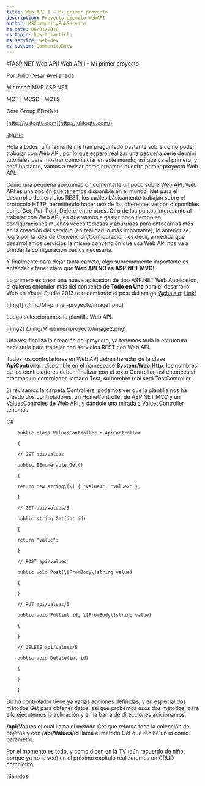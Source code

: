 ```yaml
---
title: Web API I – Mi primer proyecto
description: Proyecto ejemplo WebAPI
author: MSCommunityPubService
ms.date: 06/01/2016
ms.topic: how-to-article
ms.service: web-dev
ms.custom: CommunityDocs
---
```







#[ASP.NET Web API] Web API I – Mi primer proyecto

Por [Julio Cesar Avellaneda](http://mvp.microsoft.com/en-us/MVP/Julio%20Cesar%20Avellaneda-4038198)

Microsoft MVP ASP.NET

MCT | MCSD | MCTS

Core Group BDotNet

[http://julitogtu.com](http://julitogtu.com/)

[@julito](https://twitter.com/julitogtu)

Hola a todos, últimamente me han preguntado bastante sobre como poder
trabajar con [Web API](http://www.asp.net/web-api), por lo que espero
realizar una pequeña serie de mini tutoriales para mostrar como iniciar
en este mundo, así que va el primero, y será bastante, vamos a revisar
como creamos nuestro primer proyecto Web API.

Como una pequeña aproximación comentarle un poco sobre [Web
API](http://www.asp.net/web-api), Web API es una opción que tenemos
disponible en el mundo .Net para el desarrollo de servicios REST, los
cuáles básicamente trabajan sobre el protocolo HTTP, permitiendo hacer
uso de los diferentes verbos disponibles como Get, Put, Post, Delete,
entre otros. Otro de los puntos interesante al trabajar con Web API, es
que vamos a gastar poco tiempo en configuraciones muchas veces tediosas
y aburridas para enfocarnos más en la creación del servicio (en realidad
lo más importante), lo anterior se logra por la idea de
Convención/Configuración, es decir, a medida que desarrollamos servicios
la misma convención que usa Web API nos va a brindar la configuración
básica necesaria.

Y finalmente para dejar tanta carreta, algo supremamente importante es
entender y tener claro que **Web API NO es ASP.NET MVC!**

Lo primero es crear una nueva aplicación de tipo ASP.NET Web
Application, si quieres entender más del concepto de **Todo en Uno**
para el desarrollo Web en Visual Studio 2013 te recomiendo el post del
amigo [@chalalo](https://twitter.com/chalalo):
[Link!](http://geeks.ms/blogs/gperez/archive/2013/07/01/nuevo-y-mejorado-el-concepto-un-solo-asp-net.aspx)

![img1] (./img/Mi-primer-proyecto/image1.png)

Luego seleccionamos la plantilla Web API:

![img2] (./img/Mi-primer-proyecto/image2.png)

Una vez finaliza la creación del proyecto, ya tenemos toda la estructura
necesaria para trabajar con servicios REST con Web API.

Todos los controladores en Web API deben heredar de la clase
**ApiController**, disponible en el namespace **System.Web.Http**, los
nombres de los controladores deben finalizar con el texto Controller,
así entonces si creamos un controlador llamado Test, su nombre real será
TestController.

Si revisamos la carpeta Controllers, podemos ver que la plantilla nos ha
creado dos controladores, un HomeController de ASP.NET MVC y un
ValuesControles de Web API, y dándole una mirada a ValuesController
tenemos:

C\#


```
    public class ValuesController : ApiController

    {

    // GET api/values

    public IEnumerable Get()

    {

    return new string\[\] { "value1", "value2" };

    }

    // GET api/values/5

    public string Get(int id)

    {

    return "value";

    }

    // POST api/values

    public void Post(\[FromBody\]string value)

    {

    }

    // PUT api/values/5

    public void Put(int id, \[FromBody\]string value)

    {

    }

    // DELETE api/values/5

    public void Delete(int id)

    {

    }

    }
```

Dicho controlador tiene ya varias acciones definidas, y en especial dos
métodos Get para obtener datos, así que probemos esos dos métodos, para
ello ejecutemos la aplicación y en la barra de direcciones adicionamos:

**/api/Values** el cual llama el método Get que retorna toda la
colección de objetos y con **/api/Values/id** llama el método Get que
recibe un id como parámetro.

Por el momento es todo, y como dicen en la TV (aún recuerdo de niño,
porque ya no la veo) en el próximo capítulo realizaremos un CRUD
completito.

¡Saludos!


